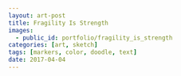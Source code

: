 ```yaml
---
layout: art-post
title: Fragility Is Strength
images:
  - public_id: portfolio/fragility_is_strength
categories: [art, sketch]
tags: [markers, color, doodle, text]
date: 2017-04-04
---
```

